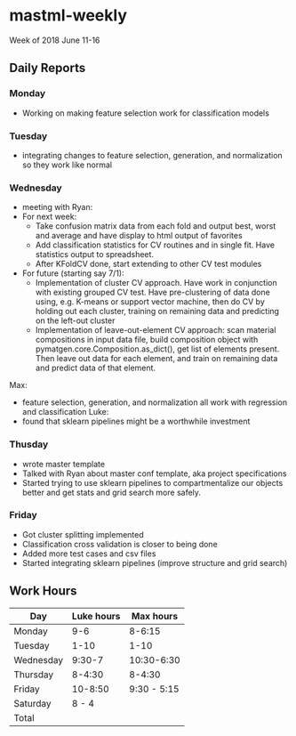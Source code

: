 # mastml-weekly

Week of 2018 June 11-16

## Daily Reports

### Monday
 - Working on making feature selection work for classification models
 
### Tuesday
 - integrating changes to feature selection, generation, and normalization so they work like normal

### Wednesday
 - meeting with Ryan:
 - For next week:
     - Take confusion matrix data from each fold and output best, worst and average and have display to html output of favorites
     - Add classification statistics for CV routines and in single fit. Have statistics output to spreadsheet.
     - After KFoldCV done, start extending to other CV test modules
  - For future (starting say 7/1):
     - Implementation of cluster CV approach. Have work in conjunction with existing grouped CV test. Have pre-clustering of data done using, e.g. K-means or support vector machine, then do CV by holding out each cluster, training on remaining data and predicting on the left-out cluster
     - Implementation of leave-out-element CV approach: scan material compositions in input data file, build composition object with pymatgen.core.Composition.as_dict(), get list of elements present. Then leave out data for each element, and train on remaining data and predict data of that element.
  
Max:
 - feature selection, generation, and normalization all work with regression and classification
Luke:
 - found that sklearn pipelines might be a worthwhile investment

### Thusday

- wrote master template
- Talked with Ryan about master conf template, aka project specifications
- Started trying to use sklearn pipelines to compartmentalize our objects better and get stats and grid search more safely.

### Friday

- Got cluster splitting implemented
- Classification cross validation is closer to being done
- Added more test cases and csv files
- Started integrating sklearn pipelines (improve structure and grid search)

## Work Hours

Day | Luke hours | Max hours
--- | --- | ---
Monday | 9-6 | 8-6:15
Tuesday | 1-10 | 1-10
Wednesday | 9:30-7 | 10:30-6:30
Thursday | 8-4:30 | 8-4:30
Friday | 10-8:50 | 9:30 - 5:15
Saturday | 8 - 4|
Total | |
